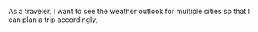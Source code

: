 As a traveler,
I want to see the weather outlook for multiple cities
so that I can plan a trip accordingly,
